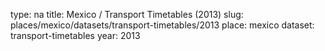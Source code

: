 type: na
title: Mexico / Transport Timetables (2013)
slug: places/mexico/datasets/transport-timetables/2013
place: mexico
dataset: transport-timetables
year: 2013
